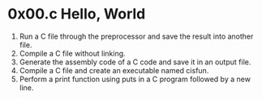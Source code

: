 # 0x00.c Hello, World
1. Run a C file through the preprocessor and save the result into another file.
2. Compile a C file without linking.
3. Generate the assembly code of a C code and save it in an output file.
4. Compile a C file and create an executable named cisfun.
5. Perform a print function using puts in a C program followed by a new line.
